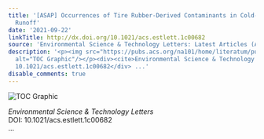 ```yaml
---
title: '[ASAP] Occurrences of Tire Rubber-Derived Contaminants in Cold-Climate Urban
  Runoff'
date: '2021-09-22'
linkTitle: http://dx.doi.org/10.1021/acs.estlett.1c00682
source: 'Environmental Science & Technology Letters: Latest Articles (ACS Publications)'
description: '<p><img src="https://pubs.acs.org/na101/home/literatum/publisher/achs/journals/content/estlcu/0/estlcu.ahead-of-print/acs.estlett.1c00682/20210922/images/medium/ez1c00682_0002.gif"
  alt="TOC Graphic"/></p><div><cite>Environmental Science & Technology Letters</cite></div><div>DOI:
  10.1021/acs.estlett.1c00682</div> ...'
disable_comments: true
---
```

<p><img src="https://pubs.acs.org/na101/home/literatum/publisher/achs/journals/content/estlcu/0/estlcu.ahead-of-print/acs.estlett.1c00682/20210922/images/medium/ez1c00682_0002.gif" alt="TOC Graphic"/></p><div><cite>Environmental Science & Technology Letters</cite></div><div>DOI: 10.1021/acs.estlett.1c00682</div> ...